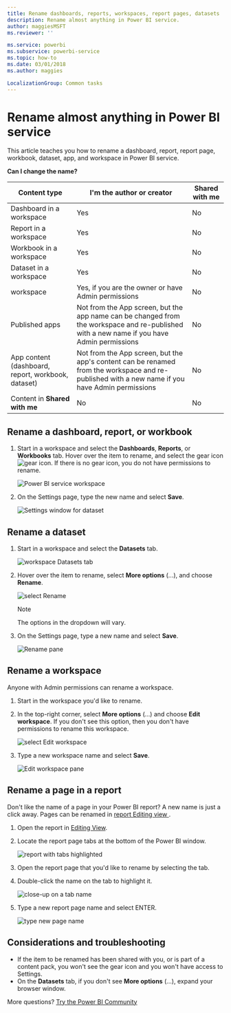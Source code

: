 ```yaml
---
title: Rename dashboards, reports, workspaces, report pages, datasets
description: Rename almost anything in Power BI service.
author: maggiesMSFT
ms.reviewer: ''

ms.service: powerbi
ms.subservice: powerbi-service
ms.topic: how-to
ms.date: 03/01/2018
ms.author: maggies

LocalizationGroup: Common tasks
---
```

# Rename almost anything in Power BI service
This article teaches you how to rename a dashboard, report, report page, workbook, dataset, app, and workspace in Power BI service.

**Can I change the name?**

| Content type | I'm the author or creator | Shared with me |
| --- | --- | --- |
| Dashboard in a workspace |Yes |No |
| Report in a workspace |Yes |No |
| Workbook in a workspace |Yes |No |
| Dataset in a workspace |Yes |No |
| workspace |Yes, if you are the owner or have Admin permissions |No |
| Published apps |Not from the App screen, but the app name can be changed from the workspace and re-published with a new name if you have Admin permissions |No |
| App content (dashboard, report, workbook, dataset) |Not from the App screen, but the app's content can be renamed from the workspace and re-published with a new name if you have Admin permissions |No |
| Content in **Shared with me** |No |No |

## Rename a dashboard, report, or workbook
1. Start in a workspace and select the **Dashboards**, **Reports**, or **Workbooks** tab. Hover over the item to rename, and select the gear icon ![gear icon](media/service-rename/powerbi-cog-icon.png). If there is no gear icon, you do not have permissions to rename.
   
   ![Power BI service workspace](media/service-rename/power-bi-workspace-dashboards.png)
2. On the Settings page, type the new name and select **Save**.
   
   ![Settings window for dataset](media/service-rename/power-bi-rename-dashboard2.png)

## Rename a dataset
1. Start in a workspace and select the **Datasets** tab.
   
   ![workspace Datasets tab](media/service-rename/power-bi-ellipses.png)
2. Hover over the item to rename, select **More options** (...), and choose **Rename**.  
   
      ![select Rename](media/service-rename/power-bi-rename-datasets.png)
   
   > [!NOTE]
   > The options in the dropdown will vary.
   > 
   > 
3. On the Settings page, type a new name and select **Save**.
   
     ![Rename pane](media/service-rename/power-bi-rename.png)

## Rename a workspace
Anyone with Admin permissions can rename a workspace.

1. Start in the workspace you'd like to rename.
2. In the top-right corner, select **More options** (...) and choose **Edit workspace**. If you don't see this option, then you don't have permissions to rename this workspace. 
   
    ![select Edit workspace](media/service-rename/power-bi-edit-workspace.png)
3. Type a new workspace name and select **Save**.
   
   ![Edit workspace pane](media/service-rename/power-bi-workspace-rename.png)

## Rename a page in a report
Don't like the name of a page in your Power BI report?  A new name is just a click away. Pages can be renamed in [report Editing view ](service-interact-with-a-report-in-editing-view.md).

1. Open the report in [Editing View](../consumer/end-user-reading-view.md).
2. Locate the report page tabs at the bottom of the Power BI window.
   
    ![report with tabs highlighted](media/service-rename/report-page-tabs-new.png)
3. Open the report page that you'd like to rename by selecting the tab.
4. Double-click the name on the tab to highlight it.  
   
    ![close-up on a tab name](media/service-rename/hilite-tab.png)
5. Type a new report page name and select ENTER.
   
    ![type new page name](media/service-rename/new-name.png)

## Considerations and troubleshooting
* If the item to be renamed has been shared with you, or is part of a content pack, you won't see the gear icon and you won't have access to Settings.
* On the **Datasets** tab, if you don't see **More options** (...), expand your browser window.

More questions? [Try the Power BI Community](https://community.powerbi.com/)
